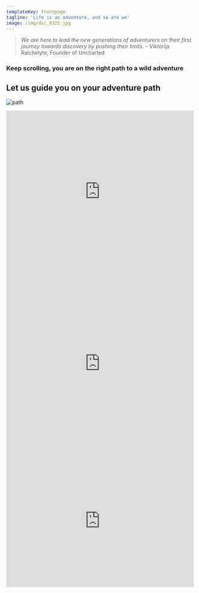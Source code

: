 ```yaml
---
templateKey: frontpage
tagline: 'Life is an adventure, and so are we'
image: /img/dsc_0325.jpg
---
```

>  _We are here to lead the new generations of adventurers on their first journey towards discovery by pushing their limits._ -  Viktorija Raichelyte, Founder of Uncharted


### Keep scrolling, you are on the right path to a wild adventure

## Let us guide you on your adventure path

![path](/img/my-post-8-.png)

<form></form>

<slider>
<iframe src="https://www.facebook.com/plugins/post.php?href=https%3A%2F%2Fwww.facebook.com%2Fsiemanko11%2Fposts%2F1628853980479688%3A0&width=500" width="500" height="430" style="border:none;overflow:hidden" scrolling="no" frameborder="0" allowTransparency="true" allow="encrypted-media"></iframe>
<iframe src="https://www.facebook.com/plugins/post.php?href=https%3A%2F%2Fwww.facebook.com%2Fasger.eller%2Fposts%2F10155818087077655%3A0&width=500" width="500" height="485" style="border:none;overflow:hidden" scrolling="no" frameborder="0" allowTransparency="true" allow="encrypted-media"></iframe>
<iframe src="https://www.facebook.com/plugins/post.php?href=https%3A%2F%2Fwww.facebook.com%2Fthomas.m.ivarsson%2Fposts%2F10156406674553055%3A0&width=500" width="500" height="354" style="border:none;overflow:hidden" scrolling="no" frameborder="0" allowTransparency="true" allow="encrypted-media"></iframe>
</slider>
